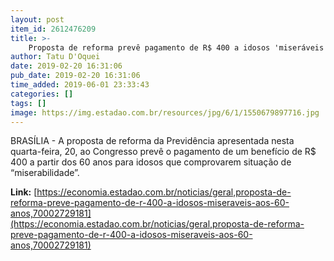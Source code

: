 ```yaml
---
layout: post
item_id: 2612476209
title: >-
    Proposta de reforma prevê pagamento de R$ 400 a idosos 'miseráveis' aos 60 anos
author: Tatu D'Oquei
date: 2019-02-20 16:31:06
pub_date: 2019-02-20 16:31:06
time_added: 2019-06-01 23:33:43
categories: []
tags: []
image: https://img.estadao.com.br/resources/jpg/6/1/1550679897716.jpg
---
```


BRASÍLIA - A proposta de reforma da Previdência apresentada nesta quarta-feira, 20, ao Congresso prevê o pagamento de um benefício de R$ 400 a partir dos 60 anos para idosos que comprovarem situação de “miserabilidade”.

**Link:** [https://economia.estadao.com.br/noticias/geral,proposta-de-reforma-preve-pagamento-de-r-400-a-idosos-miseraveis-aos-60-anos,70002729181](https://economia.estadao.com.br/noticias/geral,proposta-de-reforma-preve-pagamento-de-r-400-a-idosos-miseraveis-aos-60-anos,70002729181)

